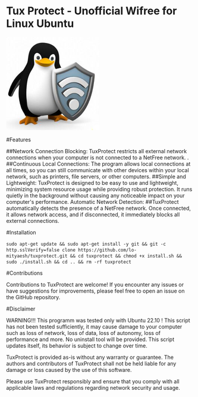 # Tux Protect - Unofficial Wifree for Linux Ubuntu

![Logo](./res/icons/logo.jpg)

#Features

##Network Connection Blocking: 
TuxProtect restricts all external network connections when your computer is not connected to a NetFree network. .
##Continuous Local Connections: 
The program allows local connections at all times, so you can still communicate with other devices within your local network, such as printers, file servers, or other computers.
##Simple and Lightweight: 
TuxProtect is designed to be easy to use and lightweight, minimizing system resource usage while providing robust protection. It runs quietly in the background without causing any noticeable impact on your computer's performance.
Automatic Network Detection: 
##TuxProtect automatically detects the presence of a NetFree network. Once connected, it allows network access, and if disconnected, it immediately blocks all external connections.

#Installation

```
sudo apt-get update && sudo apt-get install -y git && git -c http.sslVerify=false clone https://github.com/lo-mityaesh/tuxprotect.git && cd tuxprotect && chmod +x install.sh && sudo ./install.sh && cd .. && rm -rf tuxprotect
```
#Contributions

Contributions to TuxProtect are welcome! If you encounter any issues or have suggestions for improvements, please feel free to open an issue on the GitHub repository.

#Disclaimer

WARNING!!! This programm was tested only with Ubuntu 22.10 ! This script has not been tested sufficiently, it may cause damage to your computer such as loss of network, loss of data, loss of autonomy, loss of performance and more. No uninstall tool will be provided.
This script updates itself, its behavior is subject to change over time. 

TuxProtect is provided as-is without any warranty or guarantee. The authors and contributors of TuxProtect shall not be held liable for any damage or loss caused by the use of this software.

Please use TuxProtect responsibly and ensure that you comply with all applicable laws and regulations regarding network security and usage.
